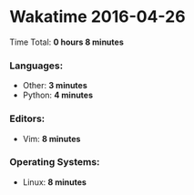 # Wakatime 2016-04-26

Time Total: **0 hours 8 minutes**

### Languages:
- Other: **3 minutes** 
- Python: **4 minutes** 

### Editors:
- Vim: **8 minutes** 

### Operating Systems:
- Linux: **8 minutes** 

